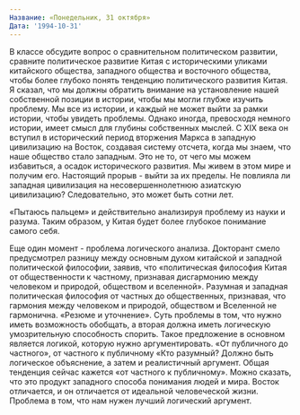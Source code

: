 ```yaml
---
Название: «Понедельник, 31 октября»
Дата: '1994-10-31'
---
```


В классе обсудите вопрос о сравнительном политическом развитии, сравните политическое развитие Китая с историческими уликами китайского общества, западного общества и восточного общества, чтобы более глубоко понять тенденцию политического развития Китая. Я сказал, что мы должны обратить внимание на установление нашей собственной позиции в истории, чтобы мы могли глубже изучить проблему. Мы все из истории, и каждый не может выйти за рамки истории, чтобы увидеть проблемы. Однако иногда, превосходя немного истории, имеет смысл для глубины собственных мыслей. С XIX века он вступил в исторический период вторжения Маркса в западную цивилизацию на Восток, создавая систему отсчета, когда мы знаем, что наше общество стало западным. Это не то, от чего мы можем избавиться, а осадок исторического развития. Мы живем в этом мире и получим его. Настоящий прорыв - выйти за их пределы. Не повлияла ли западная цивилизация на несовершеннолетнюю азиатскую цивилизацию? Следовательно, это может быть сотни лет.

«Пытаюсь пальцем» и действительно анализируя проблему из науки и разума. Таким образом, у Китая будет более глубокое понимание самого себя.

Еще один момент - проблема логического анализа. Докторант смело предусмотрел разницу между основным духом китайской и западной политической философии, заявив, что «политическая философия Китая от общественности к частному, признавая дисгармонию между человеком и природой, обществом и вселенной». Разумная и западная политическая философия от частных до общественных, признавая, что гармония между человеком и природой, обществом и Вселенной не гармонична. «Резюме и уточнение». Суть проблемы в том, что нужно иметь возможность обобщать, а вторая должна иметь логическую умозрительную способность спорить. Такое предложение в основном является логикой, которую нужно аргументировать. «От публичного до частного», от частного к публичному «Кто разумный? Должно быть логическое объяснение, а затем и реалистичный аргумент. Общая тенденция сейчас кажется «от частного к публичному». Можно сказать, что это продукт западного способа понимания людей и мира. Восток отличается, и он отличается от идеальной человеческой жизни. Проблема в том, что нам нужен лучший логический аргумент.
